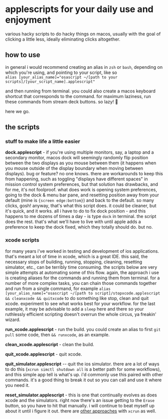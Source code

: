 # applescripts for your daily use and enjoyment

various hacky scripts to do hacky things on macos, usually with the goal of clicking a little less, ideally eliminating clicks altogether.

## how to use

in general i would recommend creating an alias in `zsh` or `bash`, depending on which you're using, and pointing to your script, like so<br>
`alias [your_alias_name]="osascript ~/[path to your scripts]/[your_script_name].applescript"`

and then running from terminal. you could also create a macos keyboard shortcut that corresponds to the command. for maximum laziness, run these commands from stream deck buttons. so lazy! :robot:

here we go.

## the scripts

### stuff to make life a little easier

**dock.applescript** - if you're using multiple monitors, say, a laptop and a secondary monitor, macos dock will seemingly randomly flip position between the two displays as you mouse between them (it happens when you mouse outside of the display boundary when moving between displays). bug or feature? no one knows. there are workarounds to keep this from happening, such as toggling "displays have different spaces" in mission control system preferences, but that solution has drawbacks, and for me, it's not foolproof. what does work is opening system preferences, going to the dock & menu bar pane, and resetting position away from your default (mine is `{screen edge:bottom}`) and back to the default. so many clicks, gosh! anyway, that's what this script does. it could be cleaner, but it's quick, and it works. all i have to do to fix dock position - and this happens to me dozens of times a day - is type `dock` in terminal. the script does the rest. that's what we'll have to live with until apple adds a preference to keep the dock fixed, which they totally should do. but no.

### xcode scripts

for many years i've worked in testing and development of ios applications. that's meant a lot of time in xcode, which is a great IDE. this said, the necessary stops of building, running, stopping, cleaning, resetting simulator, etc., can be terribly time consuming. the scripts below are very simple attempts at automating some of this flow. again, the approach i use is creating aliases for the commands and running them from terminal. for a number of more complex tasks, you can chain those commands together and run from a single command, for example `alias [your_alias_name]="osascript ~/[path to script]/stopxcode.applescript && cleanxcode && quitxcode` to do something like stop, clean and quit xcode. experiment to see what works best for your workflow. for the last example, it may be advisable to add a `sleep` here and there so your ruthlessly efficient scripting doesn't overrun the whole circus, ya freakin' wizard.

**run_xcode.applescript** - run the build. you could create an alias to first `git pull` some code, then `&& runxcode`, as an example.

**clean_xcode.applescript** - clean the build.

**quit_xcode.applescript** - quit xcode.

**quit_simulator.applescript** -- quit the ios simulator. there are a lot of ways to do this (`xcrun simctl shutdown all` is a better path for some workflows), and this simple app tell is what's up. i'd commonly use this paired with other commands. it's a good thing to break it out so you can call and use it where you need it.

**reset_simulator.applescript** - this is one that continually evolves as does xcode and the simulators. right now there's an issue getting to the `Erase` button, so you have to hit that manually. i will continue to beat myself up about it until i figure it out. there are [other approaches](https://medium.com/xcblog/simctl-control-ios-simulators-from-command-line-78b9006a20dc) with `xcrun` as well.
